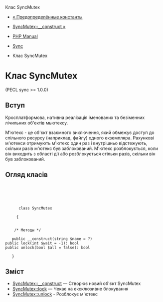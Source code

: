 Клас SyncMutex

-   [« Предопределённые константы](sync.constants.html)
    
-   [SyncMutex::\_\_construct »](syncmutex.construct.html)
    
-   [PHP Manual](index.html)
    
-   [Sync](book.sync.html)
    
-   Клас SyncMutex
    

# Клас SyncMutex

(PECL sync >= 1.0.0)

## Вступ

Кросплатформова, нативна реалізація іменованих та безіменних лічильних об'єктів мьютексу.

М'ютекс - це об'єкт взаємного виключення, який обмежує доступ до спільного ресурсу (наприклад, файлу) одного екземпляра. Рахункові м'ютекси отримують м'ютекс один раз і внутрішньо відстежують, скільки разів м'ютекс був заблокований. М'ютекс розблокується, коли він виходить з області дії або розблокується стільки разів, скільки він був заблокований.

## Огляд класів

```classsynopsis



    
     
      class SyncMutex
     
     {


    /* Методы */
    
   public __construct(string $name = ?)
public lock(int $wait = -1): bool
public unlock(bool $all = false): bool

   }
```

## Зміст

-   [SyncMutex::\_\_construct](syncmutex.construct.html) — Створює новий об'єкт SyncMutex
-   [SyncMutex::lock](syncmutex.lock.html) — Чекає на ексклюзивне блокування
-   [SyncMutex::unlock](syncmutex.unlock.html) - Розблокує м'ютекс